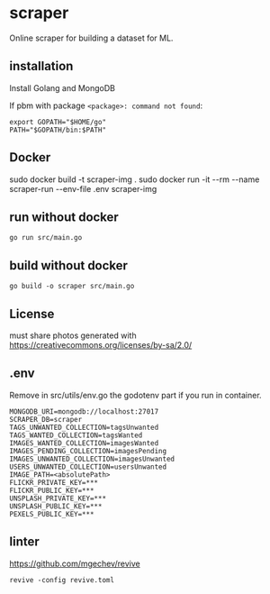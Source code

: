 # scraper

Online scraper for building a dataset for ML.


## installation

Install Golang and MongoDB

If pbm with package `<package>: command not found`:

    export GOPATH="$HOME/go"
    PATH="$GOPATH/bin:$PATH"

## Docker

sudo docker build -t scraper-img .
sudo docker run -it --rm --name scraper-run --env-file .env scraper-img

    
## run without docker

    go run src/main.go

## build without docker

    go build -o scraper src/main.go

## License

must share photos generated with https://creativecommons.org/licenses/by-sa/2.0/

## .env

Remove in src/utils/env.go the godotenv part if you run in container.

    MONGODB_URI=mongodb://localhost:27017
    SCRAPER_DB=scraper
    TAGS_UNWANTED_COLLECTION=tagsUnwanted
    TAGS_WANTED_COLLECTION=tagsWanted
    IMAGES_WANTED_COLLECTION=imagesWanted
    IMAGES_PENDING_COLLECTION=imagesPending
    IMAGES_UNWANTED_COLLECTION=imagesUnwanted
    USERS_UNWANTED_COLLECTION=usersUnwanted
    IMAGE_PATH=<absolutePath>
    FLICKR_PRIVATE_KEY=***
    FLICKR_PUBLIC_KEY=***
    UNSPLASH_PRIVATE_KEY=***
    UNSPLASH_PUBLIC_KEY=***
    PEXELS_PUBLIC_KEY=***

## linter

https://github.com/mgechev/revive

    revive -config revive.toml


